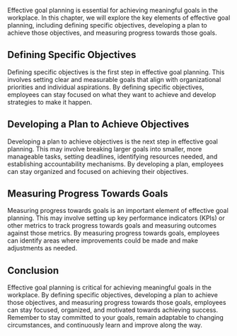 
Effective goal planning is essential for achieving meaningful goals in the workplace. In this chapter, we will explore the key elements of effective goal planning, including defining specific objectives, developing a plan to achieve those objectives, and measuring progress towards those goals.

Defining Specific Objectives
----------------------------

Defining specific objectives is the first step in effective goal planning. This involves setting clear and measurable goals that align with organizational priorities and individual aspirations. By defining specific objectives, employees can stay focused on what they want to achieve and develop strategies to make it happen.

Developing a Plan to Achieve Objectives
---------------------------------------

Developing a plan to achieve objectives is the next step in effective goal planning. This may involve breaking larger goals into smaller, more manageable tasks, setting deadlines, identifying resources needed, and establishing accountability mechanisms. By developing a plan, employees can stay organized and focused on achieving their objectives.

Measuring Progress Towards Goals
--------------------------------

Measuring progress towards goals is an important element of effective goal planning. This may involve setting up key performance indicators (KPIs) or other metrics to track progress towards goals and measuring outcomes against those metrics. By measuring progress towards goals, employees can identify areas where improvements could be made and make adjustments as needed.

Conclusion
----------

Effective goal planning is critical for achieving meaningful goals in the workplace. By defining specific objectives, developing a plan to achieve those objectives, and measuring progress towards those goals, employees can stay focused, organized, and motivated towards achieving success. Remember to stay committed to your goals, remain adaptable to changing circumstances, and continuously learn and improve along the way.
